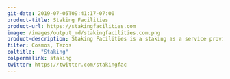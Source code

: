```yaml
---
git-date: 2019-07-05T09:41:17-07:00
product-title: Staking Facilities
product-url: https://stakingfacilities.com
image: /images/output_md/stakingfacilities.com.png
product-description: Staking Facilities is a staking as a service provider for Cosmos and Tezos networks.
filter: Cosmos, Tezos
coltitle:  "Staking"
colpermalink: staking
twitter: https://twitter.com/stakingfac
---
```

